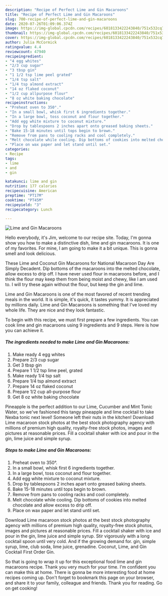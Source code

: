 ```yaml
---
description: "Recipe of Perfect Lime and Gin Macaroons"
title: "Recipe of Perfect Lime and Gin Macaroons"
slug: 700-recipe-of-perfect-lime-and-gin-macaroons
date: 2020-07-26T01:09:06.374Z
image: https://img-global.cpcdn.com/recipes/6018133422243840/751x532cq70/lime-and-gin-macaroons-recipe-main-photo.jpg
thumbnail: https://img-global.cpcdn.com/recipes/6018133422243840/751x532cq70/lime-and-gin-macaroons-recipe-main-photo.jpg
cover: https://img-global.cpcdn.com/recipes/6018133422243840/751x532cq70/lime-and-gin-macaroons-recipe-main-photo.jpg
author: Julia McCormick
ratingvalue: 4.4
reviewcount: 47940
recipeingredient:
- "4 egg whites"
- "2/3 cup sugar"
- "3 tbsp gin"
- "1 1/2 tsp lime peel grated"
- "1/4 tsp salt"
- "1/4 tsp almond extract"
- "14 oz flaked coconut"
- "1/2 cup allpurpose flour"
- "8 oz white baking chocolate"
recipeinstructions:
- "Preheat oven to 350°."
- "In a small bowl, whisk first 6 ingredients together."
- "In a large bowl, toss coconut and flour together."
- "Add egg white mixture to coconut mixture."
- "Drop by tablespoons 2 inches apart onto greased baking sheets."
- "Bake 15-18 minutes until tops begin to brown."
- "Remove from pans to cooling racks and cool completely."
- "Melt chocolate while cooling. Dip bottoms of cookies into melted chocolate and allow excess to drip off."
- "Place on wax paper and let stand until set."
categories:
- Recipe
tags:
- lime
- and
- gin

katakunci: lime and gin 
nutrition: 177 calories
recipecuisine: American
preptime: "PT17M"
cooktime: "PT45M"
recipeyield: "3"
recipecategory: Lunch

---
```



![Lime and Gin Macaroons](https://img-global.cpcdn.com/recipes/6018133422243840/751x532cq70/lime-and-gin-macaroons-recipe-main-photo.jpg)

Hello everybody, it's Jim, welcome to our recipe site. Today, I'm gonna show you how to make a distinctive dish, lime and gin macaroons. It is one of my favorites. For mine, I am going to make it a bit unique. This is gonna smell and look delicious.

These Lime and Coconut Gin Macaroons for National Macaroon Day Are Simply Decadent. Dip bottoms of the macaroons into the melted chocolate, allow excess to drip off. I have never used flour in macaroons before, and I think the flour may keep them from being moist and chewy, like I am used to. I will try these again without the flour, but keep the gin and lime.

Lime and Gin Macaroons is one of the most favored of recent trending meals in the world. It is simple, it's quick, it tastes yummy. It is appreciated by millions daily. Lime and Gin Macaroons is something that I've loved my whole life. They are nice and they look fantastic.


To begin with this recipe, we must first prepare a few ingredients. You can cook lime and gin macaroons using 9 ingredients and 9 steps. Here is how you can achieve it.

<!--inarticleads1-->

##### The ingredients needed to make Lime and Gin Macaroons:

1. Make ready 4 egg whites
1. Prepare 2/3 cup sugar
1. Get 3 tbsp gin
1. Prepare 1 1/2 tsp lime peel, grated
1. Make ready 1/4 tsp salt
1. Prepare 1/4 tsp almond extract
1. Prepare 14 oz flaked coconut
1. Prepare 1/2 cup all-purpose flour
1. Get 8 oz white baking chocolate


Pineapple is the perfect addition to our Lime, Cucumber and Mint Tonic Water, so we&#39;ve fashioned this tangy pineapple and lime cocktail to take Nexba tonic next level! Someone left their nuts in the kitchen! Download Lime macaroon stock photos at the best stock photography agency with millions of premium high quality, royalty-free stock photos, images and pictures at reasonable prices. Fill a cocktail shaker with ice and pour in the gin, lime juice and simple syrup. 

<!--inarticleads2-->

##### Steps to make Lime and Gin Macaroons:

1. Preheat oven to 350°.
1. In a small bowl, whisk first 6 ingredients together.
1. In a large bowl, toss coconut and flour together.
1. Add egg white mixture to coconut mixture.
1. Drop by tablespoons 2 inches apart onto greased baking sheets.
1. Bake 15-18 minutes until tops begin to brown.
1. Remove from pans to cooling racks and cool completely.
1. Melt chocolate while cooling. Dip bottoms of cookies into melted chocolate and allow excess to drip off.
1. Place on wax paper and let stand until set.


Download Lime macaroon stock photos at the best stock photography agency with millions of premium high quality, royalty-free stock photos, images and pictures at reasonable prices. Fill a cocktail shaker with ice and pour in the gin, lime juice and simple syrup. Stir vigorously with a long cocktail spoon until very cold. And if the growing demand for. gin, simple syrup, lime, club soda, lime juice, grenadine. Coconut, Lime, and Gin Cocktail First Order Gin. 

So that is going to wrap it up for this exceptional food lime and gin macaroons recipe. Thank you very much for your time. I'm confident you can make this at home. There is gonna be more interesting food at home recipes coming up. Don't forget to bookmark this page on your browser, and share it to your family, colleague and friends. Thank you for reading. Go on get cooking!
